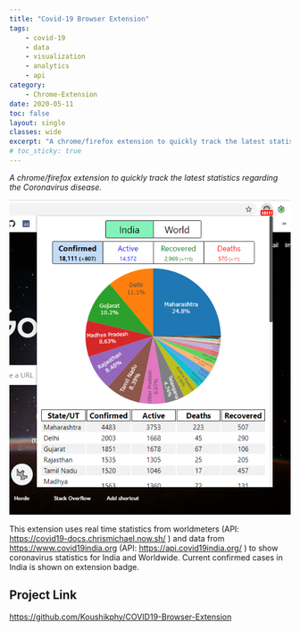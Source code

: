 ```yaml
---
title: "Covid-19 Browser Extension"
tags: 
    - covid-19
    - data
    - visualization
    - analytics
    - api
category:
    - Chrome-Extension
date: 2020-05-11
toc: false
layout: single
classes: wide
excerpt: "A chrome/firefox extension to quickly track the latest statistics regarding the Coronavirus disease."
# toc_sticky: true
---
```



_A chrome/firefox extension to quickly track the latest statistics regarding the Coronavirus disease._


<img src='/assets/images/covidb/screenshot.png'>  

This extension uses real time statistics from worldmeters (API: <a href='https://covid19-docs.chrismichael.now.sh/'>https://covid19-docs.chrismichael.now.sh/</a> ) and data from <a href='https://www.covid19india.org'>https://www.covid19india.org</a>  (API: <a href='https://api.covid19india.org/'>https://api.covid19india.org/</a> ) to show coronavirus statistics for India and Worldwide. Current confirmed cases in India is shown on extension badge.  

## Project Link
<a href='https://github.com/Koushikphy/COVID19-Browser-Extension'>https://github.com/Koushikphy/COVID19-Browser-Extension</a>